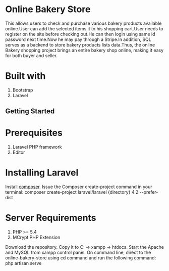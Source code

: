 # Online Bakery Store

This allows users to check and purchase various bakery products available online.User can add the selected items it to his shopping cart.User needs to register on the site before checking out.He can then login using same id password next time.Now he may pay through a Stripe.In addition, SQL serves as a backend to store bakery products lists data.Thus, the online Bakery shopping project brings an entire bakery shop online, making it easy for both buyer and seller.

# Built with

1. Bootstrap
2. Laravel

## Getting Started 
# Prerequisites
1. Laravel PHP framework
2. Editor

# Installing Laravel

 Install [composer](https://getcomposer.org/).
 Issue the Composer create-project command in your terminal:
          composer create-project laravel/laravel {directory} 4.2 --prefer-dist

# Server Requirements

   1. PHP >= 5.4
   2. MCrypt PHP Extension
        
Download the repository. Copy it to C: -> xampp -> htdocs.
Start the Apache and MySQL from xampp control panel.
On command line, direct to the online-bakery-store using cd command and run the following command:
           php artisan serve
  
